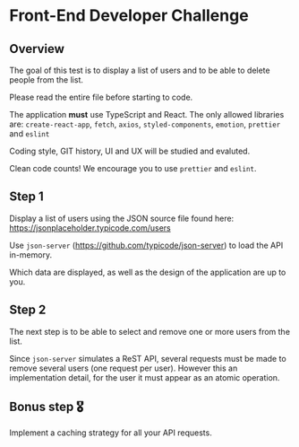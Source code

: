 # Front-End Developer Challenge

## Overview
The goal of this test is to display a list of users and to be able to delete people from the list.

Please read the entire file before starting to code.

The application **must** use TypeScript and React. The only allowed libraries are:
`create-react-app`, `fetch`, `axios`, `styled-components`, `emotion`,  `prettier` and `eslint`

Coding style, GIT history, UI and UX will be studied and evaluted.

Clean code counts! We encourage you to use `prettier` and `eslint`.


## Step 1
Display a list of users using the JSON source file found here:
https://jsonplaceholder.typicode.com/users

Use `json-server` (https://github.com/typicode/json-server) to load the API in-memory.

Which data are displayed, as well as the design of the application are up to you.


## Step 2
The next step is to be able to select and remove one or more users from the list.

Since `json-server` simulates a ReST API, several requests must be made to remove several users (one request per user).
However this an implementation detail, for the user it must appear as an atomic operation.


## Bonus step 🎖
Implement a caching strategy for all your API requests.

